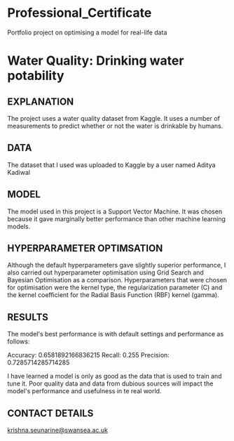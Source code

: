 # Professional_Certificate
Portfolio project on optimising a model for real-life data

# Water Quality: Drinking water potability


## EXPLANATION 

The project uses a water quality dataset from Kaggle. It uses a number of measurements to predict whether or not the water is drinkable by humans.

## DATA
The dataset that I used was uploaded to Kaggle by a user named Aditya Kadiwal 

## MODEL 
The model used in this project is a Support Vector Machine. It was chosen because it gave marginally better performance than other machine learning models.

## HYPERPARAMETER OPTIMSATION
Although the default hyperparameters gave slightly superior performance, I also carried out hyperparameter optimisation using Grid Search and Bayesian Optimisation as a comparison.
Hyperparameters that were chosen for optimisation were the kernel type, the regularization parameter (C) and the kernel coefficient for the Radial Basis Function (RBF) kernel (gamma).



## RESULTS
The model's best performance is with default settings and performance as follows:

Accuracy: 0.6581892166836215
Recall: 0.255
Precision: 0.7285714285714285

I have learned a model is only as good as the data that is used to train and tune it. Poor quality data and data from dubious sources will impact the model's performance and usefulness in te real world.


## CONTACT DETAILS
krishna.seunarine@swansea.ac.uk
